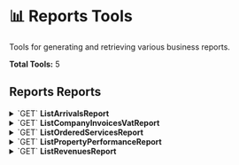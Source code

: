 # 📊 Reports Tools

Tools for generating and retrieving various business reports.

**Total Tools:** 5

## Reports Reports

<details>
<summary>`GET` <strong>ListArrivalsReport</strong></summary>

### 📖 Description
Get a report of arrivals for a property in a specific month.

### 🔗 API Endpoint
- **Method:** GET
- **Path:** `/reports/v1/reports/arrivals`

### 📋 Parameters

| Parameter | Type | Required | Description |
|-----------|------|----------|--------------|
| `PropertyId` | `str` | ✅ | The property ID |
| `Month` | `int` | ✅ | Requested month for the report. |
| `Year` | `int` | ✅ | Requested year for the report. |

</details>

<details>
<summary>`GET` <strong>ListCompanyInvoicesVatReport</strong></summary>

### 📖 Description
Get a report of company invoices with VAT breakdown information.

### 🔗 API Endpoint
- **Method:** GET
- **Path:** `/reports/v1/reports/company-invoices-vat`

### 📋 Parameters

| Parameter | Type | Required | Description |
|-----------|------|----------|--------------|
| `PropertyId` | `str` | ✅ | The property ID |
| `CompanyIds` | `list[str]` | ❌ | Company IDs the report should be generated for |
| `DateFilterDateGeneric` | `str` | ❌ | Set a date interval to get the report for. Cannot be more than 1 month. You can provide an array of string expressions which all need to apply. |

</details>

<details>
<summary>`GET` <strong>ListOrderedServicesReport</strong></summary>

### 📖 Description
Get a report of ordered services for a property within a date range.

### 🔗 API Endpoint
- **Method:** GET
- **Path:** `/reports/v1/reports/ordered-services`

### 📋 Parameters

| Parameter | Type | Required | Description |
|-----------|------|----------|--------------|
| `PropertyId` | `str` | ✅ | The property ID |
| `From` | `str` | ✅ | Start date (inclusive) for filtering or time range queries. Specify a pure date in YYYY-MM-DD format |
| `ServiceIds` | `str` | ✅ | Filter by service IDs |
| `To` | `str` | ✅ | End date for filtering or time range queries. Specify a pure date in YYYY-MM-DD format |

</details>

<details>
<summary>`GET` <strong>ListPropertyPerformanceReport</strong></summary>

### 📖 Description
Get a property performance report including ADR and RevPAR for each business day.

### 🔗 API Endpoint
- **Method:** GET
- **Path:** `/reports/v1/reports/property-performance`

### 📋 Parameters

| Parameter | Type | Required | Description |
|-----------|------|----------|--------------|
| `PropertyId` | `str` | ✅ | The property ID |
| `From` | `str` | ✅ | Start date (inclusive) for filtering or time range queries. Specify a pure date in YYYY-MM-DD format |
| `To` | `str` | ✅ | End date for filtering or time range queries. Specify a pure date in YYYY-MM-DD format |
| `ChannelCodes` | `str` | ❌ | The channel codes used to filter the retrieved data |
| `CompanyIds` | `list[str]` | ❌ | Company IDs the report should be generated for |
| `ExpandGenericExpand` | `str` | ❌ | List of all embedded resources that should be expanded in the response |
| `MarketSegmentIds` | `str` | ❌ | Filter result by market segment IDs |
| `RatePlanIds` | `str` | ❌ | Return rate plans with any of the specified IDs |
| `TimeSliceDefinitionIdsDateGeneric` | `str` | ❌ | Time slice definition IDs to filter by |
| `TravelPurpose` | `str` | ❌ | Filter by travel purpose |
| `UnitGroupIds` | `list[str]` | ❌ | Filter by unit group IDs |
| `UnitGroupTypes` | `str` | ❌ | Filter by unit group types |

</details>

<details>
<summary>`GET` <strong>ListRevenuesReport</strong></summary>

### 📖 Description
Get a revenues report for a property within a specified date range.

### 🔗 API Endpoint
- **Method:** GET
- **Path:** `/reports/v1/reports/revenues`

### 📋 Parameters

| Parameter | Type | Required | Description |
|-----------|------|----------|--------------|
| `PropertyId` | `str` | ✅ | The property ID |
| `From` | `str` | ✅ | Start date (inclusive) for filtering or time range queries. Specify a pure date in YYYY-MM-DD format |
| `To` | `str` | ✅ | End date for filtering or time range queries. Specify a pure date in YYYY-MM-DD format |
| `LanguageCode` | `str` | ❌ | The language for the report (2-letter ISO code) |

</details>

